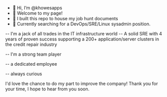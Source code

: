 - 👋 Hi, I’m @khowesapps
- 👀 Welcome to my page!
- 🌱 I built this repo to house my job hunt documents
- 💞 Currently searching for a DevOps/SRE/Linux sysadmin position.

-- I'm a jack of all trades in the IT infrastructure world
-- A solid SRE with 4 years of proven success supporting a 200+ application/server clusters in the credit repair industry

-- I'm a strong team player

-- a dedicated employee

-- always curious


 I'd love the chance to do my part to improve the company! Thank you for your time, I hope to hear from you soon.
<!---
khowesapps/khowesapps is a ✨ special ✨ repository because its `README.md` (this file) appears on your GitHub profile.
You can click the Preview link to take a look at your changes.
--->
